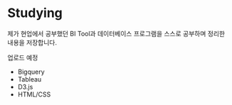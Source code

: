 # Studying

제가 현업에서 공부했던 BI Tool과 데이터베이스 프로그램을 스스로 공부하며 정리한 내용을 저장합니다.

업로드 예정
* Bigquery
* Tableau
* D3.js
* HTML/CSS
